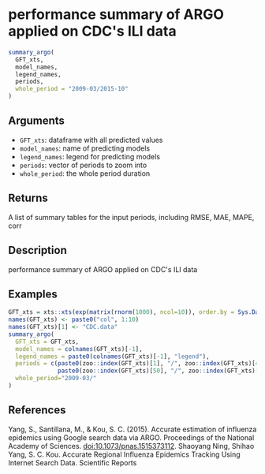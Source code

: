 # performance summary of ARGO applied on CDC's ILI data

```r
summary_argo(
  GFT_xts,
  model_names,
  legend_names,
  periods,
  whole_period = "2009-03/2015-10"
)
```

## Arguments

- `GFT_xts`: dataframe with all predicted values
- `model_names`: name of predicting models
- `legend_names`: legend for predicting models
- `periods`: vector of periods to zoom into
- `whole_period`: the whole period duration

## Returns

A list of summary tables for the input periods, including RMSE, MAE, MAPE, corr

## Description

performance summary of ARGO applied on CDC's ILI data

## Examples

```r
GFT_xts = xts::xts(exp(matrix(rnorm(1000), ncol=10)), order.by = Sys.Date() - (100:1))
names(GFT_xts) <- paste0("col", 1:10)
names(GFT_xts)[1] <- "CDC.data"
summary_argo(
  GFT_xts = GFT_xts,
  model_names = colnames(GFT_xts)[-1],
  legend_names = paste0(colnames(GFT_xts)[-1], "legend"),
  periods = c(paste0(zoo::index(GFT_xts)[1], "/", zoo::index(GFT_xts)[49]),
              paste0(zoo::index(GFT_xts)[50], "/", zoo::index(GFT_xts)[100])),
  whole_period="2009-03/"
)
```

## References

Yang, S., Santillana, M., & Kou, S. C. (2015). Accurate estimation of influenza epidemics using Google search data via ARGO. Proceedings of the National Academy of Sciences. <doi:10.1073/pnas.1515373112>. Shaoyang Ning, Shihao Yang, S. C. Kou. Accurate Regional Influenza Epidemics Tracking Using Internet Search Data. Scientific Reports



